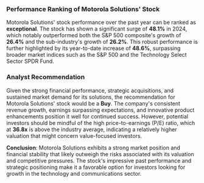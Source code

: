### Performance Ranking of Motorola Solutions' Stock

Motorola Solutions' stock performance over the past year can be ranked as **exceptional**. The stock has shown a significant surge of **48.1%** in 2024, which notably outperformed both the S&P 500 composite's growth of **26.4%** and the sub-industry's growth of **26.2%**. This robust performance is further highlighted by its year-to-date increase of **48.6%**, surpassing broader market indices such as the S&P 500 and the Technology Select Sector SPDR Fund.

### Analyst Recommendation

Given the strong financial performance, strategic acquisitions, and sustained market demand for its solutions, the recommendation for Motorola Solutions' stock would be a **Buy**. The company's consistent revenue growth, earnings surpassing expectations, and innovative product enhancements position it well for continued success. However, potential investors should be mindful of the high price-to-earnings (P/E) ratio, which at **36.8x** is above the industry average, indicating a relatively higher valuation that might concern value-focused investors.

**Conclusion**: Motorola Solutions exhibits a strong market position and financial stability that likely outweigh the risks associated with its valuation and competitive pressures. The stock's impressive past performance and strategic positioning make it a favorable option for investors looking for growth in the technology and communications sector.